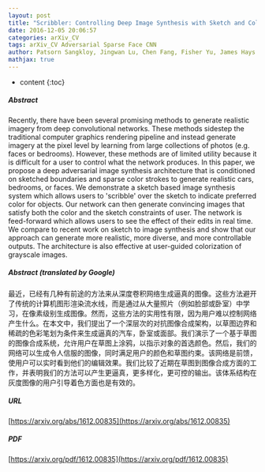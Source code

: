```yaml
---
layout: post
title: "Scribbler: Controlling Deep Image Synthesis with Sketch and Color"
date: 2016-12-05 20:06:57
categories: arXiv_CV
tags: arXiv_CV Adversarial Sparse Face CNN
author: Patsorn Sangkloy, Jingwan Lu, Chen Fang, Fisher Yu, James Hays
mathjax: true
---
```


* content
{:toc}

##### Abstract
Recently, there have been several promising methods to generate realistic imagery from deep convolutional networks. These methods sidestep the traditional computer graphics rendering pipeline and instead generate imagery at the pixel level by learning from large collections of photos (e.g. faces or bedrooms). However, these methods are of limited utility because it is difficult for a user to control what the network produces. In this paper, we propose a deep adversarial image synthesis architecture that is conditioned on sketched boundaries and sparse color strokes to generate realistic cars, bedrooms, or faces. We demonstrate a sketch based image synthesis system which allows users to 'scribble' over the sketch to indicate preferred color for objects. Our network can then generate convincing images that satisfy both the color and the sketch constraints of user. The network is feed-forward which allows users to see the effect of their edits in real time. We compare to recent work on sketch to image synthesis and show that our approach can generate more realistic, more diverse, and more controllable outputs. The architecture is also effective at user-guided colorization of grayscale images.

##### Abstract (translated by Google)
最近，已经有几种有前途的方法来从深度卷积网络生成逼真的图像。这些方法避开了传统的计算机图形渲染流水线，而是通过从大量照片（例如脸部或卧室）中学习，在像素级别生成图像。然而，这些方法的实用性有限，因为用户难以控制网络产生什么。在本文中，我们提出了一个深层次的对抗图像合成架构，以草图边界和稀疏的色彩笔划为条件来生成逼真的汽车，卧室或面部。我们演示了一个基于草图的图像合成系统，允许用户在草图上涂鸦，以指示对象的首选颜色。然后，我们的网络可以生成令人信服的图像，同时满足用户的颜色和草图约束。该网络是前馈，使用户可以实时看到他们的编辑效果。我们比较了近期在草图到图像合成方面的工作，并表明我们的方法可以产生更逼真，更多样化，更可控的输出。该体系结构在灰度图像的用户引导着色方面也是有效的。

##### URL
[https://arxiv.org/abs/1612.00835](https://arxiv.org/abs/1612.00835)

##### PDF
[https://arxiv.org/pdf/1612.00835](https://arxiv.org/pdf/1612.00835)

